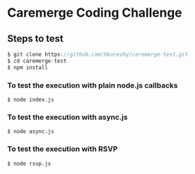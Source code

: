 # Caremerge Coding Challenge  

## Steps to test  

```js
$ git clone https://github.com/hkureshy/caremerge-test.git
$ cd caremerge-test
$ npm install
```  

### To test the execution with plain node.js callbacks
`$ node index.js`  

### To test the execution with async.js
`$ node async.js`  

### To test the execution with RSVP
`$ node rsvp.js`  

